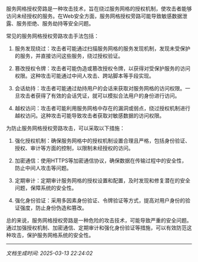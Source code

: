 服务网格授权旁路是一种攻击技术，旨在绕过服务网格的授权机制，使攻击者能够访问未经授权的服务。在Web安全方面，服务网格授权旁路可能导致敏感数据泄露、服务拒绝、服务劫持等安全问题。

常见的服务网格授权旁路攻击手法包括：

1. 服务发现绕过：攻击者可能通过扫描服务网格的服务发现机制，发现未受保护的服务，并直接访问这些服务，绕过授权验证。

2. 篡改授权令牌：攻击者可能伪造或篡改授权令牌，以获得对受保护服务的访问权限。这种攻击可能通过中间人攻击、跨站脚本等手段实现。

3. 会话劫持：攻击者可能通过劫持用户的会话来获取对服务网格的访问权限。一旦攻击者获得了有效的会话凭证，就可以模拟合法用户的身份进行访问。

4. 越权访问：攻击者可能利用服务网格中存在的漏洞或弱点，绕过授权机制进行越权访问。这种攻击可能导致攻击者获取对敏感数据的访问权限。

为防止服务网格授权旁路攻击，可以采取以下措施：

1. 强化授权机制：确保服务网格中的授权机制设置合理且严格，包括身份验证、授权、审计等方面的控制，以限制未经授权的访问。

2. 加密通信：使用HTTPS等加密通信协议，确保数据在传输过程中的安全性，防止中间人攻击等问题。

3. 定期审计：定期审计服务网格的授权设置和配置，及时发现和修复潜在的安全问题，保障系统的安全性。

4. 强化身份验证：采用多因素身份验证、令牌验证等方式，提高对用户身份的验证强度，防止身份伪造和篡改。

总的来说，服务网格授权旁路是一种危险的攻击技术，可能导致严重的安全问题。通过加强授权机制、加密通信、定期审计和强化身份验证等措施，可以有效防范这种攻击，保护服务网格系统的安全性。

---

*文档生成时间: 2025-03-13 22:24:02*











